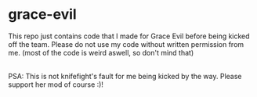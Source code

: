 # grace-evil
This repo just contains code that I made for Grace Evil before being kicked off the team. Please do not use my code without written permission from me. (most of the code is weird aswell, so don't mind that)<br><br>

PSA: This is not knifefight's fault for me being kicked by the way. Please support her mod of course :)!
